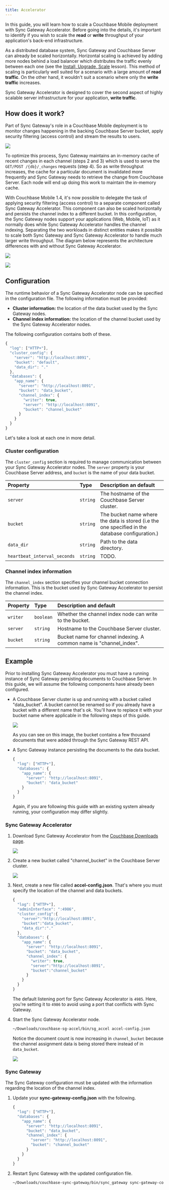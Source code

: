 ```yaml
---
title: Accelerator
---
```


In this guide, you will learn how to scale a Couchbase Mobile deployment with Sync Gateway Accelerator. Before going into the details, it's important to identify if you wish to scale the **read** or **write** throughput of your application's back-end infrastructure.

As a distributed database system, Sync Gateway and Couchbase Server can already be scaled horizontally. Horizontal scaling is achieved by adding more nodes behind a load balancer which distributes the traffic evenly between each one (see the [Install, Upgrade, Scale](../../../current/training/deploy/install/index.html) lesson). This method of scaling is particularly well suited for a scenario with a large amount of **read traffic**. On the other hand, it wouldn't suit a scenario where only the **write traffic** increases.

Sync Gateway Accelerator is designed to cover the second aspect of highly scalable server infrastructure for your application, **write traffic**.

## How does it work?

Part of Sync Gateway's role in a Couchbase Mobile deployment is to monitor changes happening in the backing Couchbase Server bucket, apply security filtering (access control) and stream the results to users.

![](img/channel-access-accelerator.png)

To optimize this process, Sync Gateway maintains an in-memory cache of recent changes in each channel (steps 2 and 3) which is used to serve the `GET/POST /{db}/_changes` requests (step 4). So as write throughput increases, the cache for a particular document is invalidated more frequently and Sync Gateway needs to retrieve the change from Couchbase Server. Each node will end up doing this work to maintain the in-memory cache.

With Couchbase Mobile 1.4, it's now possible to delegate the task of applying security filtering (access control) to a separate component called Sync Gateway Accelerator. This component can also be scaled horizontally and persists the channel index to a different bucket. In this configuration, the Sync Gateway nodes support your applications (Web, Mobile, IoT) as it normally does while Sync Gateway Accelerator handles the channel indexing. Separating the two workloads in distinct entities makes it possible to scale both Sync Gateway and Sync Gateway Accelerator to handle much larger write throughput. The diagram below represents the architecture differences with and without Sync Gateway Accelerator.

![](img/accelerator-comparison.png)

![](img/data_flow_overview.png)

## Configuration

The runtime behavior of a Sync Gateway Accelerator node can be specified in the configuration file. The following information must be provided:

  - **Cluster information:** the location of the data bucket used by the Sync Gateway nodes.
  - **Channel index information:** the location of the channel bucket used by the Sync Gateway Accelerator nodes.

The following configuration contains both of these.

```javascript
{
  "log": ["HTTP+"],
  "cluster_config": {
    "server": "http://localhost:8091",
    "bucket": "default",
    "data_dir": "."
  },
  "databases": {
    "app_name": {
      "server": "http://localhost:8091",
      "bucket": "data_bucket",
      "channel_index": {
        "writer": true,
        "server": "http://localhost:8091",
        "bucket": "channel_bucket"
      }
    }
  }
}
```

Let's take a look at each one in more detail.

### Cluster configuration

The `cluster_config` section is required to manage communication between your Sync Gateway Accelerator nodes. The `server` property is your Couchbase Server address, and `bucket` is the name of your data bucket.

|Property|Type|Description an default|
|:-------|:---|:---------------------|
|`server`|`string`|The hostname of the Couchbase Server cluster.|
|`bucket`|`string`|The bucket name where the data is stored (i.e the one specified in the database configuration.)|
|`data_dir`|`string`|Path to the data directory.|
|`heartbeat_interval_seconds`|`string`|TODO.|

### Channel index information

The `channel_index` section specifies your channel bucket connection information. This is the bucket used by Sync Gateway Accelerator to persist the channel index.

|Property|Type|Description and default|
|:-------|:---|:----------------------|
|`writer`|`boolean`|Whether the channel index node can write to the bucket.|
|`server`|`string`|Hostname to the Couchbase Server cluster.|
|`bucket`|`string`|Bucket name for channel indexing. A common name is "channel_index".|

## Example

Prior to installing Sync Gateway Accelerator you must have a running instance of Sync Gateway persisting documents to Couchbase Server. In this guide, we will assume the following components have already been configured.

- A Couchbase Server cluster is up and running with a bucket called "data_bucket". A bucket cannot be renamed so if you already have a bucket with a different name that's ok. You'll have to replace it with your bucket name where applicable in the following steps of this guide.

    ![](img/sg-accel-data-bucket.png)

    As you can see on this image, the bucket contains a few thousand documents that were added through the Sync Gateway
    REST API.

- A Sync Gateway instance persisting the documents to the data bucket.

    ```javascript
    {
      "log": ["HTTP+"],
      "databases": {
        "app_name": {
          "server": "http://localhost:8091",
          "bucket": "data_bucket"
        }
      }
    }
    ```

    Again, if you are following this guide with an existing system already running, your configuration may differ slightly.

### Sync Gateway Accelerator

1. Download Sync Gateway Accelerator from the [Couchbase Downloads page](http://www.couchbase.com/nosql-databases/downloads#couchbase-mobile).

    ![](img/downloads-add-ons.png)

2. Create a new bucket called "channel_bucket" in the Couchbase Server cluster.

    ![](img/sg-accel-channel-bucket.png)

3. Next, create a new file called **accel-config.json**. That's where you must specify the location of the channel and data buckets.

    ```javascript
    {
      "log": ["HTTP+"],
      "adminInterface": ":4986",
      "cluster_config":{
        "server":"http://localhost:8091",
        "bucket":"data_bucket",
        "data_dir":"."
      },
      "databases": {
        "app_name": {
          "server": "http://localhost:8091",
          "bucket": "data_bucket",
          "channel_index": {
            "writer": true,
            "server":"http://localhost:8091",
            "bucket":"channel_bucket"
          }
        }
      }
    }
    ```

    The default listening port for Sync Gateway Accelerator is `4985`. Here, you're setting it to `4986` to avoid using a port that conflicts with Sync Gateway.

4. Start the Sync Gateway Accelerator node.

    ```bash
    ~/Downloads/couchbase-sg-accel/bin/sg_accel accel-config.json
    ```

    Notice the document count is now increasing in `channel_bucket` because the channel assignment data is being stored there instead of in `data_bucket`.

    ![](img/channel-bucket.png)

### Sync Gateway

The Sync Gateway configuration must be updated with the information regarding the location of the channel index.

1. Update your **sync-gateway-config.json** with the following.

    ```javascript
    {
      "log": ["HTTP+"],
      "databases": {
        "app_name": {
          "server": "http://localhost:8091",
          "bucket": "data_bucket",
          "channel_index": {
            "server": "http://localhost:8091",
            "bucket": "channel_bucket"
          }
        }
      }
    }
    ```

2. Restart Sync Gateway with the updated configuration file.

    ```bash
    ~/Downloads/couchbase-sync-gateway/bin/sync_gateway sync-gateway-config.json
    ```